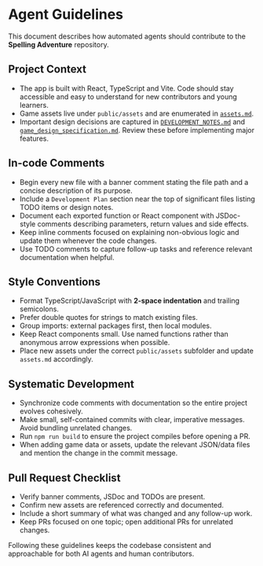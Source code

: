 # Agent Guidelines

This document describes how automated agents should contribute to the **Spelling Adventure** repository.

## Project Context
- The app is built with React, TypeScript and Vite. Code should stay accessible and easy to understand for new contributors and young learners.
- Game assets live under `public/assets` and are enumerated in [`assets.md`](./docs/assets.md).
- Important design decisions are captured in [`DEVELOPMENT_NOTES.md`](./docs/DEVELOPMENT_NOTES.md) and [`game_design_specification.md`](./docs/game_design_specification.md). Review these before implementing major features.

## In-code Comments
- Begin every new file with a banner comment stating the file path and a concise description of its purpose.
- Include a `Development Plan` section near the top of significant files listing TODO items or design notes.
- Document each exported function or React component with JSDoc-style comments describing parameters, return values and side effects.
- Keep inline comments focused on explaining non-obvious logic and update them whenever the code changes.
- Use TODO comments to capture follow-up tasks and reference relevant documentation when helpful.

## Style Conventions
- Format TypeScript/JavaScript with **2-space indentation** and trailing semicolons.
- Prefer double quotes for strings to match existing files.
- Group imports: external packages first, then local modules.
- Keep React components small. Use named functions rather than anonymous arrow expressions when possible.
- Place new assets under the correct `public/assets` subfolder and update `assets.md` accordingly.

## Systematic Development
- Synchronize code comments with documentation so the entire project evolves cohesively.
- Make small, self-contained commits with clear, imperative messages. Avoid bundling unrelated changes.
- Run `npm run build` to ensure the project compiles before opening a PR.
- When adding game data or assets, update the relevant JSON/data files and mention the change in the commit message.

## Pull Request Checklist
- Verify banner comments, JSDoc and TODOs are present.
- Confirm new assets are referenced correctly and documented.
- Include a short summary of what was changed and any follow-up work.
- Keep PRs focused on one topic; open additional PRs for unrelated changes.

Following these guidelines keeps the codebase consistent and approachable for both AI agents and human contributors.
